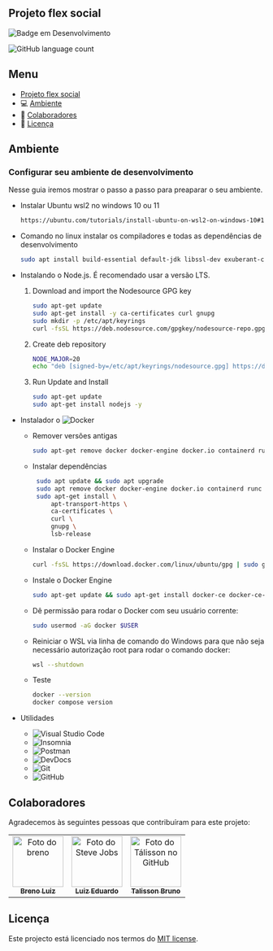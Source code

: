 ## Projeto flex social

![Badge em Desenvolvimento](http://img.shields.io/static/v1?label=STATUS&message=EM%20DESENVOLVIMENTO&color=GREEN&style=for-the-badge)

![GitHub language count](https://img.shields.io/github/languages/count/iuricode/README-template?style=for-the-badge)

## Menu

- [Projeto flex social](#projeto-flex-social)
- 💻 [Ambiente](#ambiente)
- 🤝 [Colaboradores](#colaboradores)
- 📝 [Licença](#licença)

## Ambiente

### Configurar seu ambiente de desenvolvimento

Nesse guia iremos mostrar o passo a passo para preaparar o seu ambiente.

 - Instalar Ubuntu wsl2 no windows 10 ou 11
   ```sh
   https://ubuntu.com/tutorials/install-ubuntu-on-wsl2-on-windows-10#1-overview
   ```

 - Comando no linux instalar os compiladores e todas as dependências de desenvolvimento
   ```sh
   sudo apt install build-essential default-jdk libssl-dev exuberant-ctags ncurses-term ack-grep silversearcher-ag fontconfig imagemagick libmagickwand-dev software-properties-common git vim-gtk3 curl zsh -y
   ```

 - Instalando o Node.js. É recomendado usar a versão LTS.
     1. Download and import the Nodesource GPG key
        ```sh
        sudo apt-get update
        sudo apt-get install -y ca-certificates curl gnupg
        sudo mkdir -p /etc/apt/keyrings
        curl -fsSL https://deb.nodesource.com/gpgkey/nodesource-repo.gpg.key | sudo gpg --dearmor -o /etc/apt/keyrings/nodesource.gpg
        ```
     2. Create deb repository  
        ```sh
        NODE_MAJOR=20
        echo "deb [signed-by=/etc/apt/keyrings/nodesource.gpg] https://deb.nodesource.com/node_$NODE_MAJOR.x nodistro main" | sudo tee /etc/apt/sources.list.d/nodesource.list
        ```
     3. Run Update and Install
        ```sh
        sudo apt-get update
        sudo apt-get install nodejs -y
        ```
   
 - Instalador o ![Docker](https://img.shields.io/badge/-Docker-333333?style=flat&logo=docker)
     - Remover versões antigas
       ```sh
       sudo apt-get remove docker docker-engine docker.io containerd runc
       ```
     - Instalar dependências
       ```sh
        sudo apt update && sudo apt upgrade
        sudo apt remove docker docker-engine docker.io containerd runc
        sudo apt-get install \
            apt-transport-https \
            ca-certificates \
            curl \
            gnupg \
            lsb-release
       ```
     - Instalar o Docker Engine
       ```sh
       curl -fsSL https://download.docker.com/linux/ubuntu/gpg | sudo gpg --dearmor -o /usr/share/keyrings/docker-archive-keyring.gpg echo \ "deb [arch=amd64 signed-by=/usr/share/keyrings/docker-archive-keyring.gpg] https://download.docker.com/linux/ubuntu \  $(lsb_release -cs) stable" | sudo tee /etc/apt/sources.list.d/docker.list > /dev/null
       ```
     - Instale o Docker Engine
       ```sh
       sudo apt-get update && sudo apt-get install docker-ce docker-ce-cli containerd.io docker-buildx-plugin docker-compose-plugin
       ```
     - Dê permissão para rodar o Docker com seu usuário corrente:      
       ```sh
       sudo usermod -aG docker $USER
       ```
     - Reiniciar o WSL via linha de comando do Windows para que não seja necessário autorização root para rodar o comando docker:
        ```sh
        wsl --shutdown
        ```
     - Teste
       ```sh
       docker --version
       docker compose version
       ```
 - Utilidades      
   - ![Visual Studio Code](https://img.shields.io/badge/-Visual%20Studio%20Code-333333?style=flat&logo=visual-studio-code&logoColor=007ACC)
   - ![Insomnia](https://img.shields.io/badge/-Insomnia-333333?style=flat&logo=insomnia)
   - ![Postman](https://img.shields.io/badge/-Postman-333333?style=flat&logo=postman)
   - ![DevDocs](https://devdocs.io/)
   - ![Git](https://img.shields.io/badge/-Git-333333?style=flat&logo=git)
   - ![GitHub](https://img.shields.io/badge/-GitHub-333333?style=flat&logo=github)


## Colaboradores

Agradecemos às seguintes pessoas que contribuíram para este projeto:

<table>
  <tr>
    <td align="center">
      <a href="#">
        <img src="https://avatars.githubusercontent.com/u/16327482?v=4" width="100px;" alt="Foto do breno"/><br>
        <sub>
          <b>Breno Luiz</b>
        </sub>
      </a>
    </td>
    <td align="center">
      <a href="#">
        <img src="https://avatars.githubusercontent.com/u/149905656?v=4" width="100px;" alt="Foto do Steve Jobs"/><br>
        <sub>
          <b>Luiz Eduardo</b>
        </sub>
      </a>
    </td>
    <td align="center">
      <a href="#">
        <img src="https://avatars.githubusercontent.com/u/48069924?v=4" width="100px;" alt="Foto do Tálisson no GitHub"/><br>
        <sub>
          <b>Talisson Bruno</b>
        </sub>
      </a>
    </td>
  </tr>
</table>

## Licença

Este projecto está licenciado nos termos do [MIT license](/LICENSE.md).
